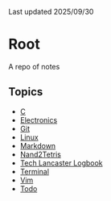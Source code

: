 Last updated 2025/09/30

# Root

A repo of notes

Topics
---
- [C](./C/README.md)
- [Electronics](./Electronics/README.md)
- [Git](./Git/Git.md)
- [Linux](./Linux/README.md)
- [Markdown](./Markdown/README.md)
- [Nand2Tetris](./Nand2Tetris/README.md)
- [Tech Lancaster Logbook](./Tech_Lancaster/README.md)
- [Terminal](./Terminal)
- [Vim](./Vim)
- [Todo](Todo.md)
